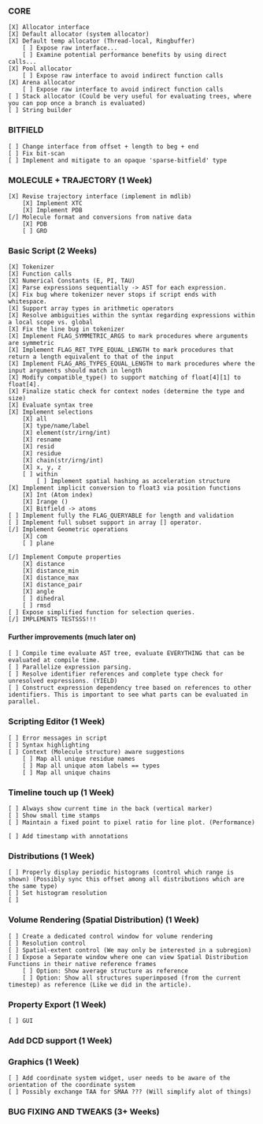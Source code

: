 ### CORE ###
    [X] Allocator interface
    [X] Default allocator (system allocator)
    [X] Default temp allocator (Thread-local, Ringbuffer)
        [ ] Expose raw interface...
        [ ] Examine potential performance benefits by using direct calls...
    [X] Pool allocator
        [ ] Expose raw interface to avoid indirect function calls
    [X] Arena allocator
        [ ] Expose raw interface to avoid indirect function calls
    [ ] Stack allocator (Could be very useful for evaluating trees, where you can pop once a branch is evaluated)
    [ ] String builder

### BITFIELD ###
    [ ] Change interface from offset + length to beg + end
    [ ] Fix bit-scan
    [ ] Implement and mitigate to an opaque 'sparse-bitfield' type

### MOLECULE + TRAJECTORY (1 Week) ###
    [X] Revise trajectory interface (implement in mdlib)
        [X] Implement XTC
        [X] Implement PDB
    [/] Molecule format and conversions from native data
        [X] PDB
        [ ] GRO

### Basic Script (2 Weeks) ### 
    [X] Tokenizer
    [X] Function calls
    [X] Numerical Constants (E, PI, TAU)
    [X] Parse expressions sequentially -> AST for each expression.
    [X] Fix bug where tokenizer never stops if script ends with whitespace.
    [X] Support array types in arithmetic operators
    [X] Resolve ambiguities within the syntax regarding expressions within a local scope vs. global
    [X] Fix the line bug in tokenizer
    [X] Implement FLAG_SYMMETRIC_ARGS to mark procedures where arguments are symmetric
    [X] Implement FLAG_RET_TYPE_EQUAL_LENGTH to mark procedures that return a length equivalent to that of the input
    [X] Implement FLAG_ARG_TYPES_EQUAL_LENGTH to mark procedures where the input arguments should match in length
    [X] Modify compatible_type() to support matching of float[4][1] to float[4].
    [X] Finalize static check for context nodes (determine the type and size)
    [X] Evaluate syntax tree
    [X] Implement selections
        [X] all
        [X] type/name/label
        [X] element(str/irng/int)
        [X] resname
        [X] resid
        [X] residue
        [X] chain(str/irng/int)
        [X] x, y, z
        [ ] within
            [ ] Implement spatial hashing as acceleration structure
    [X] Implement implicit conversion to float3 via position functions
        [X] Int (Atom index)
        [X] Irange ()
        [X] Bitfield -> atoms
    [ ] Implement fully the FLAG_QUERYABLE for length and validation
    [ ] Implement full subset support in array [] operator.
    [/] Implement Geometric operations
        [X] com
        [ ] plane

    [/] Implement Compute properties
        [X] distance
        [X] distance_min
        [X] distance_max
        [X] distance_pair
        [X] angle
        [ ] dihedral
        [ ] rmsd
    [ ] Expose simplified function for selection queries.
    [/] IMPLEMENTS TESTSSS!!!


#### Further improvements (much later on) ####
    [ ] Compile time evaluate AST tree, evaluate EVERYTHING that can be evaluated at compile time.
    [ ] Parallelize expression parsing.
    [ ] Resolve identifier references and complete type check for unresolved expressions. (YIELD)
    [ ] Construct expression dependency tree based on references to other identifiers. This is important to see what parts can be evaluated in parallel.

### Scripting Editor (1 Week) ###
    [ ] Error messages in script
    [ ] Syntax highlighting
    [ ] Context (Molecule structure) aware suggestions
        [ ] Map all unique residue names
        [ ] Map all unique atom labels == types
        [ ] Map all unique chains

### Timeline touch up (1 Week) ###
    [ ] Always show current time in the back (vertical marker)
    [ ] Show small time stamps
    [ ] Maintain a fixed point to pixel ratio for line plot. (Performance)

    [ ] Add timestamp with annotations

### Distributions (1 Week) ###
    [ ] Properly display periodic histograms (control which range is shown) (Possibly sync this offset among all distributions which are the same type)
    [ ] Set histogram resolution
    [ ] 

### Volume Rendering (Spatial Distribution) (1 Week) ###
    [ ] Create a dedicated control window for volume rendering
    [ ] Resolution control
    [ ] Spatial-extent control (We may only be interested in a subregion)
    [ ] Expose a Separate window where one can view Spatial Distribution Functions in their native reference frames
        [ ] Option: Show average structure as reference
        [ ] Option: Show all structures superimposed (from the current timestep) as reference (Like we did in the article).

### Property Export (1 Week) ###
    [ ] GUI

### Add DCD support (1 Week) ###

### Graphics (1 Week) ###
    [ ] Add coordinate system widget, user needs to be aware of the orientation of the coordinate system
    [ ] Possibly exchange TAA for SMAA ??? (Will simplify alot of things)

### BUG FIXING AND TWEAKS (3+ Weeks) ###